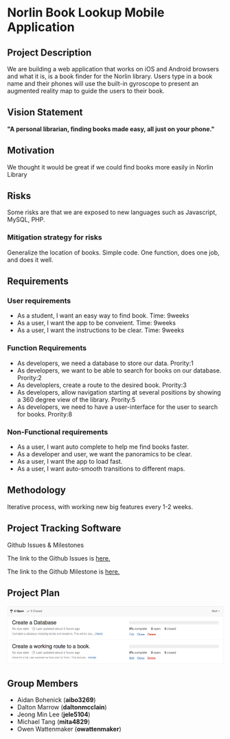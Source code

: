 # Norlin Book Lookup Mobile Application


## Project Description

We are building a web application that works on iOS and Android browsers and what it is, is a book finder for the Norlin library. Users type in a book name and their phones will use the built-in gyroscope to present an augmented reality map to guide the users to their book.


## Vision Statement 

**"A personal librarian, finding books made easy, all just on your phone."**


## Motivation

We thought it would be great if we could find books more easily in Norlin Library


## Risks

Some risks are that we are exposed to new languages such as Javascript, MySQL, PHP.

### Mitigation strategy for risks

Generalize the location of books. Simple code. One function, does one job, and does it well. 


## Requirements

### User requirements
- As a student, I want an easy way to find book. Time: 9weeks
- As a user, I want the app to be conveient. Time: 9weeks
- As a user, I want the instructions to be clear. Time: 9weeks

### Function Requirements
- As developers, we need a database to store our data. Prority:1
- As developers, we want to be able to search for books on our database. Prority:2
- As developlers, create a route to the desired book. Prority:3
- As developers, allow navigation starting at several positions by showing a 360 degree view of the library. Prority:5
- As developers, we need to have a user-interface for the user to search for books. Prority:8

### Non-Functional requirements
- As a user, I want auto complete to help me find books faster. 
- As a developer and user, we want the panoramics to be clear. 
- As a user, I want the app to load fast. 
- As a user, I want auto-smooth transitions to different maps. 


## Methodology

Iterative process, with working new big features every 1-2 weeks.


## Project Tracking Software

Github Issues & Milestones

The link to the Github Issues is [here.](https://github.com/mita4829/Project3308/issues)

The link to the Github Milestone is [here.](https://github.com/mita4829/Project3308/milestones?state=open)


## Project Plan

![Project Plan](Project_Plan.png)


## Group Members

- Aidan Bohenick (**aibo3269**)
- Dalton Marrow (**daltonmcclain**)
- Jeong Min Lee (**jele5104**)
- Michael Tang (**mita4829**)
- Owen Wattenmaker (**owattenmaker**)
